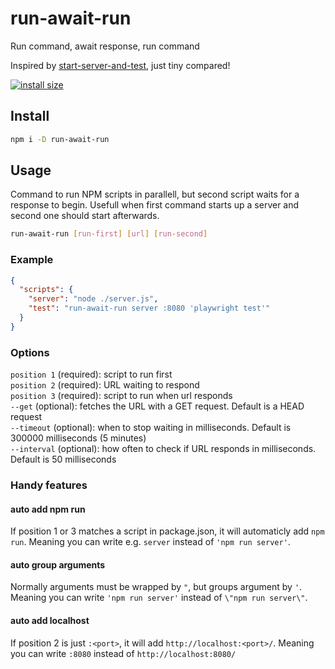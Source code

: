 # run-await-run

Run command, await response, run command

Inspired by [start-server-and-test](https://github.com/bahmutov/start-server-and-test), just tiny compared!

[![install size](https://packagephobia.com/badge?p=run-await-run)](https://packagephobia.com/result?p=run-await-run)

## Install

```sh
npm i -D run-await-run
```

## Usage

Command to run NPM scripts in parallell, but second script waits for a response to begin. Usefull when first command starts up a server and second one should start afterwards.

```sh
run-await-run [run-first] [url] [run-second]
```

### Example

```json
{
  "scripts": {
    "server": "node ./server.js",
    "test": "run-await-run server :8080 'playwright test'"
  }
}
```

### Options

`position 1` (required): script to run first  
`position 2` (required): URL waiting to respond  
`position 3` (required): script to run when url responds  
`--get` (optional): fetches the URL with a GET request. Default is a HEAD request  
`--timeout` (optional): when to stop waiting in milliseconds. Default is 300000 milliseconds (5 minutes)  
`--interval` (optional): how often to check if URL responds in milliseconds. Default is 50 milliseconds  

### Handy features

#### auto add npm run

If position 1 or 3 matches a script in package.json, it will automaticly add `npm run`. Meaning you can write e.g. `server` instead of `'npm run server'`.

#### auto group arguments

Normally arguments must be wrapped by `"`, but groups argument by `'`. Meaning you can write `'npm run server'` instead of `\"npm run server\"`.

#### auto add localhost

If position 2 is just `:<port>`, it will add `http://localhost:<port>/`. Meaning you can write `:8080` instead of `http://localhost:8080/`